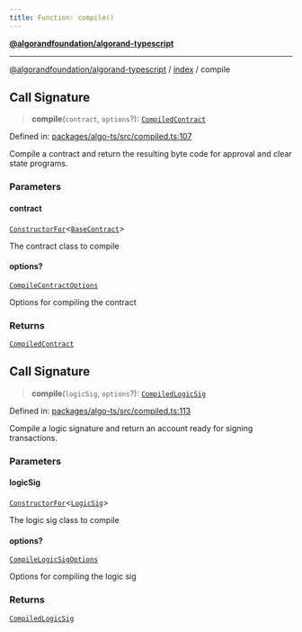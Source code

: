 ```yaml
---
title: Function: compile()
---
```


[**@algorandfoundation/algorand-typescript**](../../README)

***

[@algorandfoundation/algorand-typescript](../../README) / [index](../README) / compile



## Call Signature

> **compile**(`contract`, `options`?): [`CompiledContract`](../type-aliases/CompiledContract)

Defined in: [packages/algo-ts/src/compiled.ts:107](https://github.com/algorandfoundation/puya-ts/blob/main/packages/algo-ts/src/compiled.ts#L107)

Compile a contract and return the resulting byte code for approval and clear state programs.

### Parameters

#### contract

[`ConstructorFor`](../-internal-/type-aliases/ConstructorFor)\<[`BaseContract`](../classes/BaseContract)\>

The contract class to compile

#### options?

[`CompileContractOptions`](../type-aliases/CompileContractOptions)

Options for compiling the contract

### Returns

[`CompiledContract`](../type-aliases/CompiledContract)

## Call Signature

> **compile**(`logicSig`, `options`?): [`CompiledLogicSig`](../type-aliases/CompiledLogicSig)

Defined in: [packages/algo-ts/src/compiled.ts:113](https://github.com/algorandfoundation/puya-ts/blob/main/packages/algo-ts/src/compiled.ts#L113)

Compile a logic signature and return an account ready for signing transactions.

### Parameters

#### logicSig

[`ConstructorFor`](../-internal-/type-aliases/ConstructorFor)\<[`LogicSig`](../classes/LogicSig)\>

The logic sig class to compile

#### options?

[`CompileLogicSigOptions`](../type-aliases/CompileLogicSigOptions)

Options for compiling the logic sig

### Returns

[`CompiledLogicSig`](../type-aliases/CompiledLogicSig)